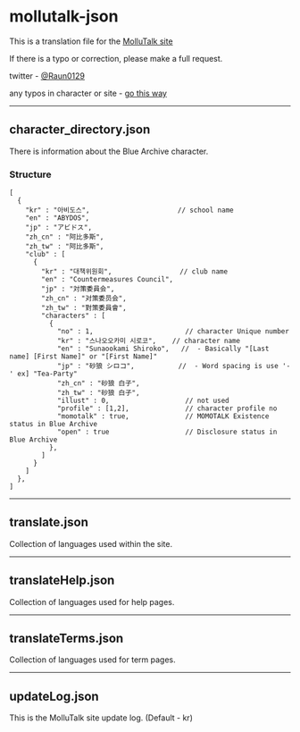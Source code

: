 # mollutalk-json

This is a translation file for the [MolluTalk site](https://mollutalk.com)

If there is a typo or correction, please make a full request.

twitter - [@Raun0129](https://twitter.com/Raun0129)

any typos in character or site - [go this way](https://github.com/Raun0129/mollutalk-official)

----
## character_directory.json

There is information about the Blue Archive character.

### Structure
```
[
  {
    "kr" : "아비도스",                      // school name
    "en" : "ABYDOS",
    "jp" : "アビドス",
    "zh_cn" : "阿比多斯",
    "zh_tw" : "阿比多斯",
    "club" : [
      {
        "kr" : "대책위원회",                 // club name
        "en" : "Countermeasures Council",
        "jp" : "対策委員会",
        "zh_cn" : "对策委员会",
        "zh_tw" : "對策委員會",
        "characters" : [
          {
            "no" : 1,                       // character Unique number
            "kr" : "스나오오카미 시로코",    // character name
            "en" : "Sunaookami Shiroko",   //  - Basically "[Last name] [First Name]" or "[First Name]"
            "jp" : "砂狼 シロコ",           //  - Word spacing is use '-' ex] "Tea-Party"
            "zh_cn" : "砂狼 白子",
            "zh_tw" : "砂狼 白子",
            "illust" : 0,                   // not used
            "profile" : [1,2],              // character profile no
            "momotalk" : true,              // MOMOTALK Existence status in Blue Archive
            "open" : true                   // Disclosure status in Blue Archive
          },
        ]
      }
    ]
  },
]
```
----
## translate.json

Collection of languages used within the site.

----
## translateHelp.json

Collection of languages used for help pages.

----
## translateTerms.json

Collection of languages used for term pages.

----
## updateLog.json

This is the MolluTalk site update log. (Default - kr)

